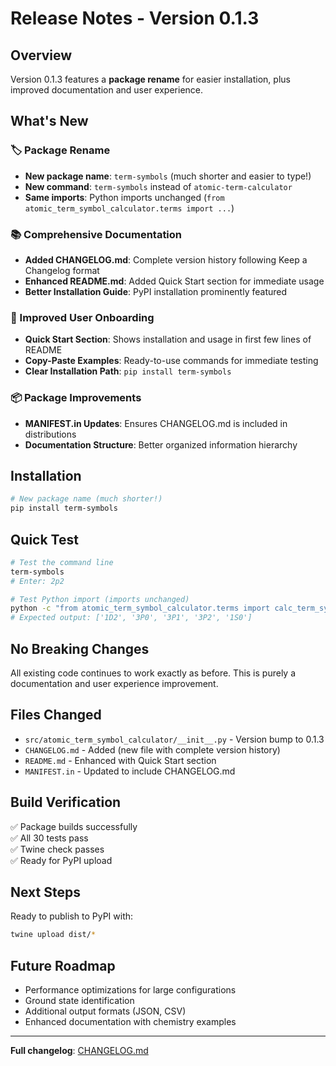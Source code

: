# Release Notes - Version 0.1.3

## Overview

Version 0.1.3 features a **package rename** for easier installation, plus improved documentation and user experience.

## What's New

### 🏷️ **Package Rename**
- **New package name**: `term-symbols` (much shorter and easier to type!)
- **New command**: `term-symbols` instead of `atomic-term-calculator`
- **Same imports**: Python imports unchanged (`from atomic_term_symbol_calculator.terms import ...`)

### 📚 Comprehensive Documentation
- **Added CHANGELOG.md**: Complete version history following Keep a Changelog format
- **Enhanced README.md**: Added Quick Start section for immediate usage
- **Better Installation Guide**: PyPI installation prominently featured

### 🚀 Improved User Onboarding
- **Quick Start Section**: Shows installation and usage in first few lines of README
- **Copy-Paste Examples**: Ready-to-use commands for immediate testing
- **Clear Installation Path**: `pip install term-symbols`

### 📦 Package Improvements
- **MANIFEST.in Updates**: Ensures CHANGELOG.md is included in distributions
- **Documentation Structure**: Better organized information hierarchy

## Installation

```bash
# New package name (much shorter!)
pip install term-symbols
```

## Quick Test

```bash
# Test the command line
term-symbols
# Enter: 2p2

# Test Python import (imports unchanged)
python -c "from atomic_term_symbol_calculator.terms import calc_term_symbols; print(calc_term_symbols('2p2'))"
# Expected output: ['1D2', '3P0', '3P1', '3P2', '1S0']
```

## No Breaking Changes

All existing code continues to work exactly as before. This is purely a documentation and user experience improvement.

## Files Changed

- `src/atomic_term_symbol_calculator/__init__.py` - Version bump to 0.1.3
- `CHANGELOG.md` - Added (new file with complete version history)
- `README.md` - Enhanced with Quick Start section
- `MANIFEST.in` - Updated to include CHANGELOG.md

## Build Verification

✅ Package builds successfully  
✅ All 30 tests pass  
✅ Twine check passes  
✅ Ready for PyPI upload  

## Next Steps

Ready to publish to PyPI with:

```bash
twine upload dist/*
```

## Future Roadmap

- Performance optimizations for large configurations
- Ground state identification
- Additional output formats (JSON, CSV)
- Enhanced documentation with chemistry examples

---

**Full changelog**: [CHANGELOG.md](CHANGELOG.md)